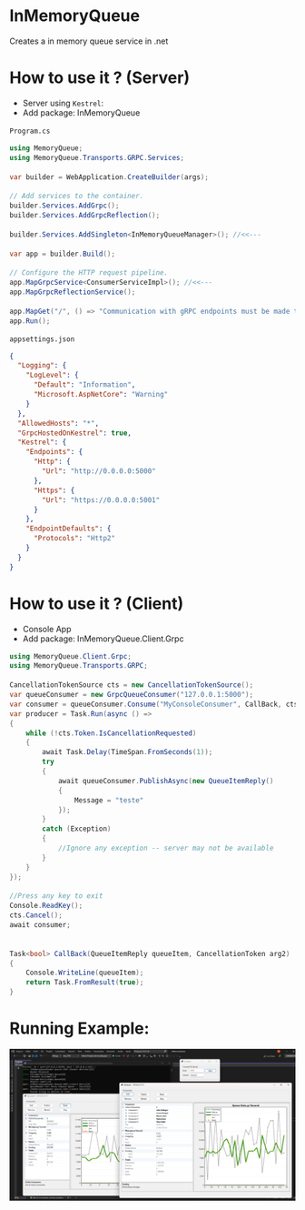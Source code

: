 # InMemoryQueue
Creates a in memory queue service in .net



# How to use it ? (Server)

- Server using `Kestrel`:
- Add package: InMemoryQueue

`Program.cs`


```csharp
using MemoryQueue;
using MemoryQueue.Transports.GRPC.Services;

var builder = WebApplication.CreateBuilder(args);

// Add services to the container.
builder.Services.AddGrpc();
builder.Services.AddGrpcReflection();

builder.Services.AddSingleton<InMemoryQueueManager>(); //<<---

var app = builder.Build();

// Configure the HTTP request pipeline.
app.MapGrpcService<ConsumerServiceImpl>(); //<<---
app.MapGrpcReflectionService();

app.MapGet("/", () => "Communication with gRPC endpoints must be made through a gRPC client. To learn how to create a client, visit: https://go.microsoft.com/fwlink/?linkid=2086909");
app.Run();
```

`appsettings.json`
```json
{
  "Logging": {
    "LogLevel": {
      "Default": "Information",
      "Microsoft.AspNetCore": "Warning"
    }
  },
  "AllowedHosts": "*",
  "GrpcHostedOnKestrel": true,
  "Kestrel": {
    "Endpoints": {
      "Http": {
        "Url": "http://0.0.0.0:5000"
      },
      "Https": {
        "Url": "https://0.0.0.0:5001"
      }
    },
    "EndpointDefaults": {
      "Protocols": "Http2"
    }
  }
}
```

# How to use it ? (Client)

- Console App
- Add package: InMemoryQueue.Client.Grpc

```csharp
using MemoryQueue.Client.Grpc;
using MemoryQueue.Transports.GRPC;

CancellationTokenSource cts = new CancellationTokenSource();
var queueConsumer = new GrpcQueueConsumer("127.0.0.1:5000");
var consumer = queueConsumer.Consume("MyConsoleConsumer", CallBack, cts.Token);
var producer = Task.Run(async () =>
{
    while (!cts.Token.IsCancellationRequested)
    {
        await Task.Delay(TimeSpan.FromSeconds(1));
        try
        {
            await queueConsumer.PublishAsync(new QueueItemReply()
            {
                Message = "teste"
            });
        }
        catch (Exception)
        {
            //Ignore any exception -- server may not be available
        }
    }
});

//Press any key to exit
Console.ReadKey();
cts.Cancel();
await consumer;


Task<bool> CallBack(QueueItemReply queueItem, CancellationToken arg2)
{
    Console.WriteLine(queueItem);
    return Task.FromResult(true);
}
```

# Running Example:

![Example](https://github.com/fernandozago/InMemoryQueue/blob/main/InMemoryQueue.png?raw=true)
